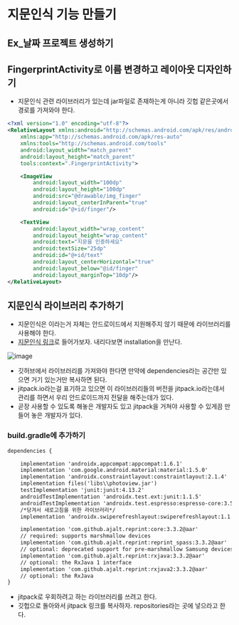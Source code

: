 # 지문인식 기능 만들기

## Ex_날짜 프로젝트 생성하기

## FingerprintActivity로 이름 변경하고 레이아웃 디자인하기
- 지문인식 관련 라이브러리가 있는데 jar파일로 존재하는게 아니라 깃헙 같은곳에서 경로를 가져와야 한다.

```xml
<?xml version="1.0" encoding="utf-8"?>
<RelativeLayout xmlns:android="http://schemas.android.com/apk/res/android"
    xmlns:app="http://schemas.android.com/apk/res-auto"
    xmlns:tools="http://schemas.android.com/tools"
    android:layout_width="match_parent"
    android:layout_height="match_parent"
    tools:context=".FingerprintActivity">

    <ImageView
        android:layout_width="100dp"
        android:layout_height="100dp"
        android:src="@drawable/img_finger"
        android:layout_centerInParent="true"
        android:id="@+id/finger"/>

    <TextView
        android:layout_width="wrap_content"
        android:layout_height="wrap_content"
        android:text="지문을 인증하세요"
        android:textSize="25dp"
        android:id="@+id/text"
        android:layout_centerHorizontal="true"
        android:layout_below="@id/finger"
        android:layout_marginTop="10dp"/>
</RelativeLayout>
```

## 지문인식 라이브러리 추가하기
- 지문인식은 이라는거 자체는 안드로이드에서 지원해주지 않기 때문에 라이브러리를 사용해야 한다.
- <a href="github.com/ajalt/reprint">지문인식 링크</a>로 들어가보자. 내리다보면 installation을 만난다.

![image](https://github.com/to7485/Web1500/assets/54658614/58f2542b-bd85-4a1f-8721-75a42f8ae03f)

- 깃허브에서 라이브러리를 가져와야 한다면 만약에 dependencies라는 공간만 있으면 거기 있는거만 복사하면 된다.
- jitpack.io라는걸 표기하고 있으면 이 라이브러리들의 버전을 jitpack.io라는데서 관리를 하면서 우리 안드로이드까지 전달을 해주는데가 있다.
- 곧장 사용할 수 있도록 해놓은 개발자도 있고 jitpack을 거쳐야 사용할 수 있게끔 만들어 놓은 개발자가 있다.

### build.gradle에 추가하기
```xml
dependencies {

    implementation 'androidx.appcompat:appcompat:1.6.1'
    implementation 'com.google.android.material:material:1.5.0'
    implementation 'androidx.constraintlayout:constraintlayout:2.1.4'
    implementation files('libs\\photoview.jar')
    testImplementation 'junit:junit:4.13.2'
    androidTestImplementation 'androidx.test.ext:junit:1.1.5'
    androidTestImplementation 'androidx.test.espresso:espresso-core:3.5.1'
    /*당겨서 새로고침을 위한 라이브러리*/
    implementation 'androidx.swiperefreshlayout:swiperefreshlayout:1.1.0'

    implementation 'com.github.ajalt.reprint:core:3.3.2@aar'
    // required: supports marshmallow devices
    implementation 'com.github.ajalt.reprint:reprint_spass:3.3.2@aar' 
    // optional: deprecated support for pre-marshmallow Samsung devices
    implementation 'com.github.ajalt.reprint:rxjava:3.3.2@aar' 
    // optional: the RxJava 1 interface
    implementation 'com.github.ajalt.reprint:rxjava2:3.3.2@aar'
    // optional: the RxJava 
}
```

- jitpack로 우회하려고 하는 라이브러리를 쓰려고 한다.
- 깃헙으로 돌아와서 jitpack 링크를 복사하자. repositories라는 곳에 넣으라고 한다.














